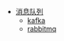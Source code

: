 * [消息队列](docs/zh-cn/messagequeue/README.md)
	* [kafka](docs/zh-cn/messagequeue/kafka.md)
	* [rabbitmq](docs/zh-cn/messagequeue/rabbitmq.md)